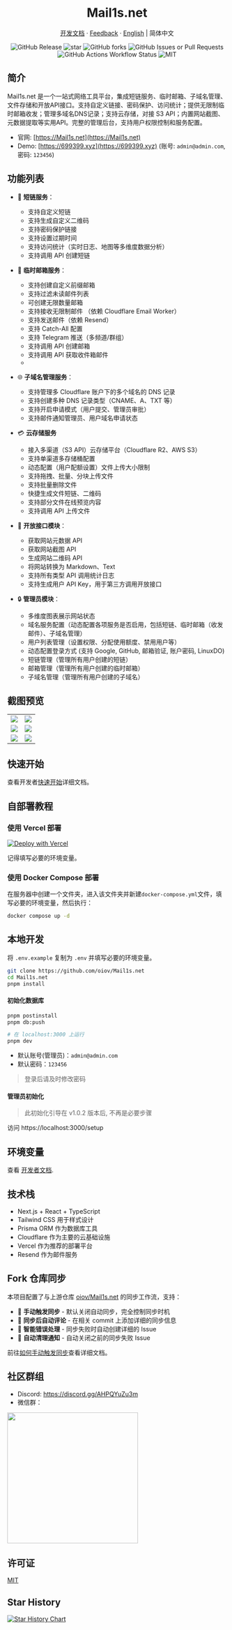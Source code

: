 <div align="center">
  <h1>Mail1s.net</h1>
  <p>
    <a href="https://Mail1s.net/docs/developer">开发文档</a> · <a href="https://Mail1s.net/feedback">Feedback</a> · <a href="/README.md">English</a> | 简体中文
  </p>
  <img alt="GitHub Release" src="https://img.shields.io/github/v/release/oiov/Mail1s.net?style=flat-square">
  <img src="https://img.shields.io/github/stars/oiov/Mail1s.net.svg?logo=github&style=flat-square" alt="star"/>
  <img alt="GitHub forks" src="https://img.shields.io/github/forks/oiov/Mail1s.net?style=flat-square">
  <img alt="GitHub Issues or Pull Requests" src="https://img.shields.io/github/issues/oiov/Mail1s.net?style=flat-square"> <br>
  <img alt="GitHub Actions Workflow Status" src="https://img.shields.io/github/actions/workflow/status/oiov/Mail1s.net/docker-build-push.yml?style=flat-square">
	<img src="https://img.shields.io/github/license/oiov/Mail1s.net?style=flat-square" alt="MIT"/>
</div>

## 简介

Mail1s.net 是一个一站式网络工具平台，集成短链服务、临时邮箱、子域名管理、文件存储和开放API接口。支持自定义链接、密码保护、访问统计；提供无限制临时邮箱收发；管理多域名DNS记录；支持云存储，对接 S3 API；内置网站截图、元数据提取等实用API。完整的管理后台，支持用户权限控制和服务配置。

- 官网: [https://Mail1s.net](https://Mail1s.net)
- Demo: [https://699399.xyz](https://699399.xyz) (账号: `admin@admin.com`, 密码: `123456`)

## 功能列表

- 🔗 **短链服务**：
  - 支持自定义短链
  - 支持生成自定义二维码
  - 支持密码保护链接
  - 支持设置过期时间
  - 支持访问统计（实时日志、地图等多维度数据分析）
  - 支持调用 API 创建短链

- 📮 **临时邮箱服务**：
  - 支持创建自定义前缀邮箱
  - 支持过滤未读邮件列表
  - 可创建无限数量邮箱
  - 支持接收无限制邮件 （依赖 Cloudflare Email Worker）
  - 支持发送邮件（依赖 Resend）
  - 支持 Catch-All 配置
  - 支持 Telegram 推送（多频道/群组）
  - 支持调用 API 创建邮箱
  - 支持调用 API 获取收件箱邮件
  - 
- 🌐 **子域名管理服务**：
  - 支持管理多 Cloudflare 账户下的多个域名的 DNS 记录
  - 支持创建多种 DNS 记录类型（CNAME、A、TXT 等）
  - 支持开启申请模式（用户提交、管理员审批）
  - 支持邮件通知管理员、用户域名申请状态

- 💳 **云存储服务**
  - 接入多渠道（S3 API）云存储平台（Cloudflare R2、AWS S3）
  - 支持单渠道多存储桶配置
  - 动态配置（用户配额设置）文件上传大小限制
  - 支持拖拽、批量、分块上传文件
  - 支持批量删除文件
  - 快捷生成文件短链、二维码
  - 支持部分文件在线预览内容
  - 支持调用 API 上传文件

- 📡 **开放接口模块**：
  - 获取网站元数据 API
  - 获取网站截图 API
  - 生成网站二维码 API
  - 将网站转换为 Markdown、Text
  - 支持所有类型 API 调用统计日志
  - 支持生成用户 API Key，用于第三方调用开放接口
  
- 🔒 **管理员模块**：
  - 多维度图表展示网站状态
  - 域名服务配置（动态配置各项服务是否启用，包括短链、临时邮箱（收发邮件）、子域名管理）
  - 用户列表管理（设置权限、分配使用额度、禁用用户等）
  - 动态配置登录方式 (支持 Google, GitHub, 邮箱验证, 账户密码, LinuxDO)
  - 短链管理（管理所有用户创建的短链）
  - 邮箱管理（管理所有用户创建的临时邮箱）
  - 子域名管理（管理所有用户创建的子域名）

## 截图预览

<table>
  <tr>
    <td><img src="https://Mail1s.net/_static/images/light-preview.png" /></td>
    <td><img src="https://Mail1s.net/_static/images/example_02.png" /></td>
  </tr>
  <tr>
    <td><img src="https://Mail1s.net/_static/images/example_01.png" /></td>
    <td><img src="https://Mail1s.net/_static/images/realtime-globe.png" /></td>
  </tr>
  <tr>
    <td><img src="https://Mail1s.net/_static/images/example_03.png" /></td>
    <td><img src="https://Mail1s.net/_static/images/domains.png" /></td>
  </tr>
</table>

## 快速开始

查看开发者[快速开始](https://Mail1s.net/docs/developer/quick-start)详细文档。

## 自部署教程

### 使用 Vercel 部署

[![Deploy with Vercel](https://vercel.com/button)](https://vercel.com/new/clone?repository-url=https://github.com/oiov/Mail1s.net.git&project-name=wrdo)

记得填写必要的环境变量。

### 使用 Docker Compose 部署

在服务器中创建一个文件夹，进入该文件夹并新建`docker-compose.yml`文件，填写必要的环境变量，然后执行：

```bash
docker compose up -d
```

## 本地开发

将 `.env.example` 复制为 `.env` 并填写必要的环境变量。

```bash
git clone https://github.com/oiov/Mail1s.net
cd Mail1s.net
pnpm install
```

#### 初始化数据库

```bash
pnpm postinstall
pnpm db:push
```

```bash
# 在 localhost:3000 上运行
pnpm dev
```

- 默认账号(管理员)：`admin@admin.com`
- 默认密码：`123456`

> 登录后请及时修改密码

#### 管理员初始化

> 此初始化引导在 v1.0.2 版本后, 不再是必要步骤

访问 https://localhost:3000/setup

## 环境变量

查看 [开发者文档](https://Mail1s.net/docs/developer).

## 技术栈

- Next.js + React + TypeScript
- Tailwind CSS 用于样式设计
- Prisma ORM 作为数据库工具
- Cloudflare 作为主要的云基础设施
- Vercel 作为推荐的部署平台
- Resend 作为邮件服务

## Fork 仓库同步

本项目配置了与上游仓库 [oiov/Mail1s.net](https://github.com/oiov/Mail1s.net) 的同步工作流，支持：

- 🔄 **手动触发同步** - 默认关闭自动同步，完全控制同步时机
- 💬 **同步后自动评论** - 在相关 commit 上添加详细的同步信息
- 🚨 **智能错误处理** - 同步失败时自动创建详细的 Issue
- 🧹 **自动清理通知** - 自动关闭之前的同步失败 Issue

前往[如何手动触发同步](https://Mail1s.net/docs/developer/sync)查看详细文档。

## 社区群组

- Discord: https://discord.gg/AHPQYuZu3m
- 微信群：

<img width="300" src="https://Mail1s.net/s/group" />

## 许可证

[MIT](/LICENSE.md)

## Star History

<a href="https://star-history.com/#oiov/Mail1s.net&Date">
 <picture>
   <source media="(prefers-color-scheme: dark)" srcset="https://api.star-history.com/svg?repos=oiov/Mail1s.net&type=Date&theme=dark" />
   <source media="(prefers-color-scheme: light)" srcset="https://api.star-history.com/svg?repos=oiov/Mail1s.net&type=Date" />
   <img alt="Star History Chart" src="https://api.star-history.com/svg?repos=oiov/Mail1s.net&type=Date" />
 </picture>
</a>
